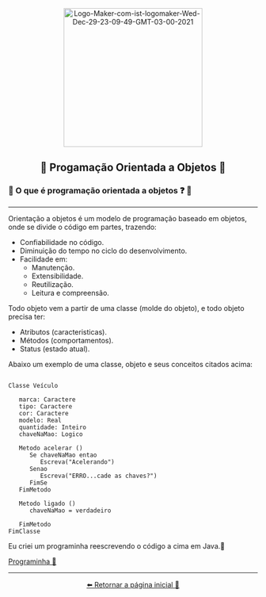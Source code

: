 <div align= "center" >

 <a href="https://ibb.co/GVgvbtG">
   <img height= "280" src="https://i.ibb.co/LC4z2JB/Logo-Maker-com-ist-logomaker-Wed-Dec-29-23-09-49-GMT-03-00-2021.jpg" alt="Logo-Maker-com-ist-logomaker-Wed-Dec-29-23-09-49-GMT-03-00-2021" border="0" /></a>

## 🔹 Progamação Orientada a Objetos 🔹
</div>

### 🔸 O que é programação orientada a objetos ❓ 🤔

---

Orientação a objetos é um modelo de programação baseado em objetos, onde se divide o código em partes, trazendo:
* Confiabilidade no código.
* Diminuição do tempo no ciclo do desenvolvimento.
* Facilidade em:
  * Manutenção.
  * Extensibilidade.
  * Reutilização.
  * Leitura e compreensão.
  
Todo objeto vem a partir de uma classe (molde do objeto), e todo objeto precisa ter:
* Atributos (caracteristicas).
* Métodos (comportamentos).
* Status (estado atual).
  
Abaixo um exemplo de uma classe, objeto e seus conceitos citados acima:

```

Classe Veículo

   marca: Caractere
   tipo: Caractere
   cor: Caractere
   modelo: Real
   quantidade: Inteiro
   chaveNaMao: Logico

   Metodo acelerar ()
      Se chaveNaMao entao
         Escreva("Acelerando")
      Senao
         Escreva("ERRO...cade as chaves?")
      FimSe
   FimMetodo

   Metodo ligado ()
      chaveNaMao = verdadeiro

   FimMetodo
FimClasse

```
Eu criei um programinha reescrevendo o código a cima em Java.🤗

[Programinha 💫](https://github.com/Ruths2/Java/tree/main/java/curso-em-video-POO/poo/projeto-objeto-poo)

---

<div align= "center" >

[⬅️ Retornar a página inicial 📃](https://github.com/Ruths2/Java)
</div>
